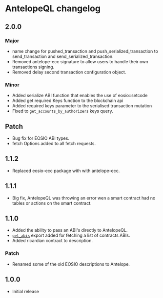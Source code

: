 # AntelopeQL changelog

## 2.0.0

### Major

- name change for pushed_transaction and push_serialized_transaction to send_transaction and send_serialized_transaction.
- Removed antelope-ecc signature to allow users to handle their own transactions signing.
- Removed delay second transaction configuration object.

### Minor

- Added serialize ABI function that enables the use of eosio::setcode
- Added get required Keys function to the blockchain api
- Added required keys parameter to the serialised transaction mutation
- Fixed to `get_accounts_by_authorizers` keys query.

## Patch

- Bug fix for EOSIO ABI types.
- fetch Options added to all fetch requests.

## 1.1.2

- Replaced eosio-ecc package with with antelope-ecc.

## 1.1.1

- Big fix, AntelopeQL was throwing an error wen a smart contract had no tables or actions on the smart contract.

## 1.1.0

- Added the ability to pass an ABI's directly to AntelopeQL.
- [`get_abis`](./get_abis.mjs) export added for fetching a list of contracts ABIs.
- Added ricardian contract to description.

### Patch

- Renamed some of the old EOSIO descriptions to Antelope.

## 1.0.0

- Initial release
